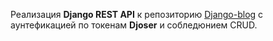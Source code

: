 Реализация **Django REST API** к репозиторию [Django-blog](https://github.com/NeMmiddle/Django-blog/tree/master/coolsite) с аунтефикацией по токенам **Djoser** и собледюнием CRUD.
